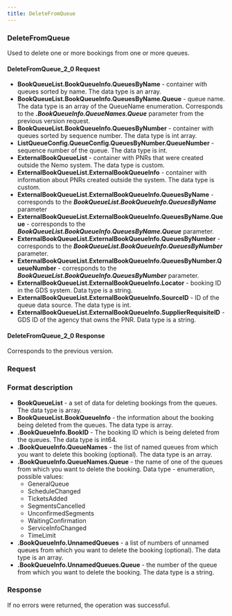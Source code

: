 ```yaml
---
title: DeleteFromQueue
---
```


### DeleteFromQueue 
Used to delete one or more bookings from one or more queues.

#### DeleteFromQueue_2_0 Request
- **BookQueueList.BookQueueInfo.QueuesByName** - container with queues sorted by name. The data type is an array.
- **BookQueueList.BookQueueInfo.QueuesByName.Queue** - queue name. The data type is an array of the QueueName enumeration. Corresponds to the _**.BookQueueInfo.QueueNames.Queue**_  parameter from the previous version request.
- **BookQueueList.BookQueueInfo.QueuesByNumber** - container with queues sorted by sequence number. The data type is int array.
- **ListQueueConfig.QueueConfig.QueuesByNumber.QueueNumber** - sequence number of the queue. The data type is int.
- **ExternalBookQueueList** - container with PNRs that were created outside the Nemo system. The data type is custom.
- **ExternalBookQueueList.ExternalBookQueueInfo** - container with information about PNRs created outside the system. The data type is custom.
- **ExternalBookQueueList.ExternalBookQueueInfo.QueuesByName** - corresponds to the _**BookQueueList.BookQueueInfo.QueuesByName**_ parameter
- **ExternalBookQueueList.ExternalBookQueueInfo.QueuesByName.Queue** - corresponds to the _**BookQueueList.BookQueueInfo.QueuesByName.Queue**_ parameter.
- **ExternalBookQueueList.ExternalBookQueueInfo.QueuesByNumber** - corresponds to the _**BookQueueList.BookQueueInfo.QueuesByNumber**_ parameter.
- **ExternalBookQueueList.ExternalBookQueueInfo.QueuesByNumber.QueueNumber** - corresponds to the _**BookQueueList.BookQueueInfo.QueuesByNumber**_ parameter.
- **ExternalBookQueueList.ExternalBookQueueInfo.Locator** - booking ID in the GDS system. Data type is a string.
- **ExternalBookQueueList.ExternalBookQueueInfo.SourceID** - ID of the queue data source. The data type is int.
- **ExternalBookQueueList.ExternalBookQueueInfo.SupplierRequisiteID** - GDS ID of the agency that owns the PNR. Data type is a string.

#### DeleteFromQueue_2_0 Response
Corresponds to the previous version.


### Request 
### Format description
- **BookQueueList** - a set of data for deleting bookings from the queues. The data type is array. 
- **BookQueueList.BookQueueInfo** - the information about the booking being deleted from the queues. The data type is array. 
- **.BookQueueInfo.BookID** - The booking ID which is being deleted from the queues. The data type is int64. 
- **.BookQueueInfo.QueueNames** - the list of named queues from which you want to delete this booking (optional). The data type is an array.
- **.BookQueueInfo.QueueNames.Queue** - the name of one of the queues from which you want to delete the booking. Data type - enumeration, possible values: 
	* GeneralQueue  
	* ScheduleChanged
	*  TicketsAdded  
	*  SegmentsCancelled 
	*  UnconfirmedSegments 
	*  WaitingConfirmation 
	*  ServiceInfoChanged  
	*  TimeLimit  
- **.BookQueueInfo.UnnamedQueues** - a list of numbers of unnamed queues from which you want to delete the booking (optional). The data type is an array.
- **.BookQueueInfo.UnnamedQueues.Queue** - the number of the queue from which you want to delete the booking. The data type is a string.

### Response
If no errors were returned, the operation was successful.